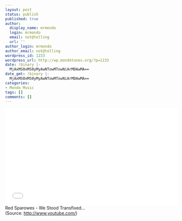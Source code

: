 ```yaml
---
layout: post
status: publish
published: true
author:
  display_name: mrmondo
  login: mrmondo
  email: not@telling
  url: ''
author_login: mrmondo
author_email: not@telling
wordpress_id: 1233
wordpress_url: http://wp.mondotunes.org/?p=1233
date: !binary |-
  MjAxMS0xMS0yMyAwNTowMTowNiArMDAwMA==
date_gmt: !binary |-
  MjAxMS0xMS0yMyAwNTowMTowNiArMDAwMA==
categories:
- Mondo Music
tags: []
comments: []
---
```

<iframe width="560" height="315" src="//www.youtube.com/embed/ncJazOonwPo" frameborder="0"> </iframe>
Red Sparowes - We Stood Transfixed&#8230;
<div class="attribution">(<span>Source:</span> <a href="http://www.youtube.com/">http://www.youtube.com/</a>)</div>
